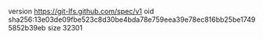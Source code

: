 version https://git-lfs.github.com/spec/v1
oid sha256:13e03de09fbe523c8d30be4bda78e759eea39e78ec816bb25be17495852b39eb
size 32301

